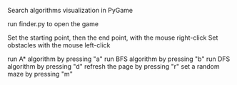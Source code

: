 Search algorithms visualization in PyGame

run finder.py to open the game

Set the starting point, then the end point, with the mouse right-click
Set obstacles with the mouse left-click

run A* algorithm by pressing "a"
run BFS algorithm by pressing "b"
run DFS algorithm by pressing "d"
refresh the page by pressing "r"
set a random maze by pressing "m"